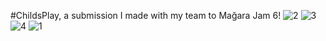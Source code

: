 #ChildsPlay, a submission I made with my team to Mağara Jam 6!
![2](https://github.com/Crunc2h/ChildsPlay-JAM-PROJECT-/assets/123716010/b553a498-2a27-4311-b91c-650e1e62ec7e)
![3](https://github.com/Crunc2h/ChildsPlay-JAM-PROJECT-/assets/123716010/70783daf-f1dd-4172-bc2e-e4ed660004da)
![4](https://github.com/Crunc2h/ChildsPlay-JAM-PROJECT-/assets/123716010/dbc1041f-507c-44e3-a784-65850f3451af)
![1](https://github.com/Crunc2h/ChildsPlay-JAM-PROJECT-/assets/123716010/d96095f1-abb8-46e2-b3e0-fc6021274615)

